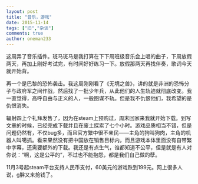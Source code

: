 ```yaml
---
layout: post
title: "音乐，游戏"
date: 2015-11-14
tags: ["旧","杂谈"]
comments: true
author: oneman233
---
```


<div class="aplayer" data-id="30814948" data-server="netease" data-type="song"></div>

这周弄了音乐插件。斑马斑马是我打算在下下周班级音乐会上唱的曲子，下周放假两天，再加上刚好考试完，有时间好好练习一下。放假那两天再找伴奏，歌词今天就开始背。

再一个是巴黎的恐怖袭击。我这周刚刚看了《无境之兽》，讲的就是非洲的恐怖分子与政府军之间作战，然后找了一批少年兵，从此他们的人生轨迹就彻底改变。我一直觉得，高呼自由与正义的人，一般图谋不轨。但是我不仇恨他们，我希望的是仇恨消失。

辐射四上个礼拜发售了，因为在steam上预购过，周末回家来我就开始下载。到写文章的时候，已经完成下载并且在废土探索了七个小时。游戏品质相当不错，但是问题仍然有，不仅bug多，而且官方繁中很不亲民——主角的狗叫狗肉，主角的机器人叫噶抓。看来果然没有把中国放在销售目标内，而且游戏本体里面没有自带繁中字幕，还需要额外的下载。我还是有点生气，谁都知道不公平，但是就是有人对你说：“啊，这是公平的”，不过也不能抱怨，都是我们自己做的孽。

11月3号起steam平台支持人民币支付，60美元的游戏跌到199元。网上很多人说，g胖又来抢钱了。
